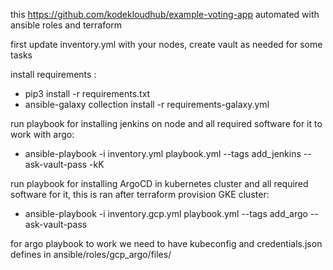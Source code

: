 this https://github.com/kodekloudhub/example-voting-app automated with ansible roles and terraform

first update inventory.yml with your nodes, create vault as needed for some tasks

install requirements :
  - pip3 install -r requirements.txt 
  - ansible-galaxy collection install -r requirements-galaxy.yml

run playbook for installing jenkins on node and all required software for it to work with argo: 
  - ansible-playbook -i inventory.yml playbook.yml --tags add_jenkins --ask-vault-pass -kK

run playbook for installing ArgoCD in kubernetes cluster and all required software for it, this is ran after terraform provision GKE cluster:
  -  ansible-playbook -i inventory.gcp.yml playbook.yml --tags add_argo --ask-vault-pass

for argo playbook to work we need to have kubeconfig and credentials.json defines in ansible/roles/gcp_argo/files/